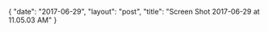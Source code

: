{
   "date": "2017-06-29",
   "layout": "post",
   "title": "Screen Shot 2017-06-29 at 11.05.03 AM"
}


